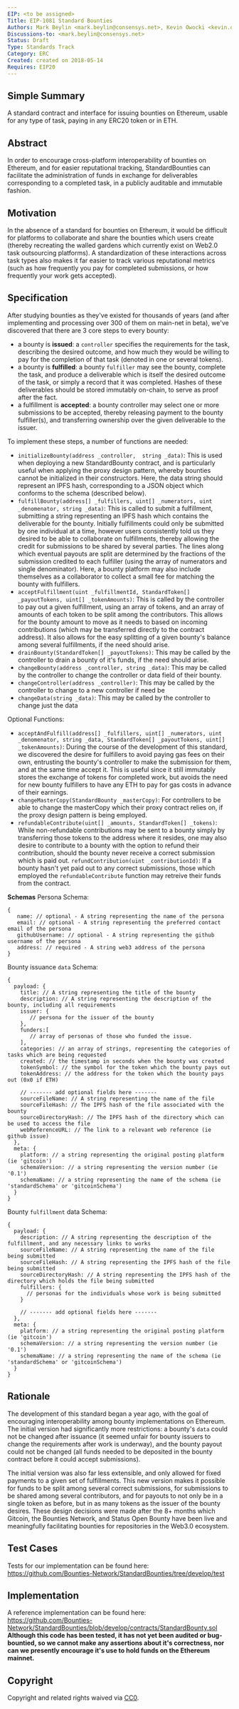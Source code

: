 ```yaml
---
EIP: <to be assigned>
Title: EIP-1081 Standard Bounties
Authors: Mark Beylin <mark.beylin@consensys.net>, Kevin Owocki <kevin.owocki@consensys.net>, Ricardo Guilherme Schmidt (@3esmit)
Discussions-to: <mark.beylin@consensys.net>
Status: Draft
Type: Standards Track
Category: ERC
Created: created on 2018-05-14
Requires: EIP20
---
```

   
## Simple Summary
<!--"If you can't explain it simply, you don't understand it well enough." Provide a simplified and layman-accessible explanation of the EIP.-->
A standard contract and interface for issuing bounties on Ethereum, usable for any type of task, paying in any ERC20 token or in ETH.

## Abstract
<!--A short (~200 word) description of the technical issue being addressed.-->
In order to encourage cross-platform interoperability of bounties on Ethereum, and for easier reputational tracking, StandardBounties can facilitate the administration of funds in exchange for deliverables corresponding to a completed task, in a publicly auditable and immutable fashion.

## Motivation
In the absence of a standard for bounties on Ethereum, it would be difficult for platforms to collaborate and share the bounties which users create (thereby recreating the walled gardens which currently exist on Web2.0 task outsourcing platforms). A standardization of these interactions across task types also makes it far easier to track various reputational metrics (such as how frequently you pay for completed submissions, or how frequently your work gets accepted).

## Specification
After studying bounties as they've existed for thousands of years (and after implementing and processing over 300 of them on main-net in beta), we've discovered that there are 3 core steps to every bounty:
- a bounty is **issued**: a `controller` specifies the requirements for the task, describing the desired outcome, and how much they would be willing to pay for the completion of that task (denoted in one or several tokens).
- a bounty is **fulfilled**: a bounty `fulfiller` may see the bounty, complete the task, and produce a deliverable which is itself the desired outcome of the task, or simply a record that it was completed. Hashes of these deliverables should be stored immutably on-chain, to serve as proof after the fact.
- a fulfillment is **accepted**: a bounty controller may select one or more submissions to be accepted, thereby releasing payment to the bounty fulfiller(s), and transferring ownership over the given deliverable to the issuer.

To implement these steps, a number of functions are needed:
- `initializeBounty(address _controller,  string _data)`: This is used when deploying a new StandardBounty contract, and is particularly useful when applying the proxy design pattern, whereby bounties cannot be initialized in their constructors. Here, the data string should represent an IPFS hash, corresponding to a JSON object which conforms to the schema (described below).
- `fulfillBounty(address[] _fulfillers, uint[] _numerators, uint _denomenator, string _data)`: This is called to submit a fulfillment, submitting a string representing an IPFS hash which contains the deliverable for the bounty. Initially fulfillments could only be submitted by one individual at a time, however users consistently told us they desired to be able to collaborate on fulfillments, thereby allowing the credit for submissions to be shared by several parties. The lines along which eventual payouts are split are determined by the fractions of the submission credited to each fulfiller (using the array of numerators and single denominator). Here, a bounty platform may also include themselves as a collaborator to collect a small fee for matching the bounty with fulfillers.
- `acceptFulfillment(uint _fulfillmentId, StandardToken[] _payoutTokens, uint[] _tokenAmounts)`: This is called by the controller to pay out a given fulfillment, using an array of tokens, and an array of amounts of each token to be split among the contributors. This allows for the bounty amount to move as it needs to based on incoming contributions (which may be transferred directly to the contract address). It also allows for the easy splitting of a given bounty's balance among several fulfillments, if the need should arise.
- `drainBounty(StandardToken[] _payoutTokens)`: This may be called by the controller to drain a bounty of it's funds, if the need should arise.
- `changeBounty(address _controller, string _data)`: This may be called by the controller to change the controller or data field of their bounty.
- `changeController(address _controller)`: This may be called by the controller to change to a new controller if need be
- `changeData(string _data)`: This may be called by the controller to change just the data

Optional Functions:
- `acceptAndFulfill(address[] _fulfillers, uint[] _numerators, uint _denomenator, string _data, StandardToken[] _payoutTokens, uint[] _tokenAmounts)`: During the course of the development of this standard, we discovered the desire for fulfillers to avoid paying gas fees on their own, entrusting the bounty's controller to make the submission for them, and at the same time accept it. This is useful since it still immutably stores the exchange of tokens for completed work, but avoids the need for new bounty fulfillers to have any ETH to pay for gas costs in advance of their earnings.
- `changeMasterCopy(StandardBounty _masterCopy)`: For controllers to be able to change the masterCopy which their proxy contract relies on, if the proxy design pattern is being employed.
- `refundableContribute(uint[] _amounts, StandardToken[] _tokens)`: While non-refundable contributions may be sent to a bounty simply by transferring those tokens to the address where it resides, one may also desire to contribute to a bounty with the option to refund their contribution, should the bounty never receive a correct submission which is paid out.
`refundContribution(uint _contributionId)`: If a bounty hasn't yet paid out to any correct submissions, those which employed the `refundableContribute` function may retreive their funds from the contract.

**Schemas**
Persona Schema:
```
{
   name: // optional - A string representing the name of the persona
   email: // optional - A string representing the preferred contact email of the persona
   githubUsername: // optional - A string representing the github username of the persona
   address: // required - A string web3 address of the persona
}
```
Bounty issuance `data` Schema:
```
{
  payload: {
    title: // A string representing the title of the bounty
    description: // A string representing the description of the bounty, including all requirements
    issuer: {
       // persona for the issuer of the bounty
    },
    funders:[
       // array of personas of those who funded the issue.
    ],
    categories: // an array of strings, representing the categories of tasks which are being requested
    created: // the timestamp in seconds when the bounty was created
    tokenSymbol: // the symbol for the token which the bounty pays out
    tokenAddress: // the address for the token which the bounty pays out (0x0 if ETH)

    // ------- add optional fields here -------
    sourceFileName: // A string representing the name of the file
    sourceFileHash: // The IPFS hash of the file associated with the bounty
    sourceDirectoryHash: // The IPFS hash of the directory which can be used to access the file
    webReferenceURL: // The link to a relevant web reference (ie github issue)
  },
  meta: {
    platform: // a string representing the original posting platform (ie 'gitcoin')
    schemaVersion: // a string representing the version number (ie '0.1')
    schemaName: // a string representing the name of the schema (ie 'standardSchema' or 'gitcoinSchema')
  }
}
```
Bounty `fulfillment` data Schema:

```
{
  payload: {
    description: // A string representing the description of the fulfillment, and any necessary links to works
    sourceFileName: // A string representing the name of the file being submitted
    sourceFileHash: // A string representing the IPFS hash of the file being submitted
    sourceDirectoryHash: // A string representing the IPFS hash of the directory which holds the file being submitted
    fulfillers: {
      // personas for the individuals whose work is being submitted
    }

    // ------- add optional fields here -------
  },
  meta: {
    platform: // a string representing the original posting platform (ie 'gitcoin')
    schemaVersion: // a string representing the version number (ie '0.1')
    schemaName: // a string representing the name of the schema (ie 'standardSchema' or 'gitcoinSchema')
  }
}
```
## Rationale
<!--The rationale fleshes out the specification by describing what motivated the design and why particular design decisions were made. It should describe alternate designs that were considered and related work, e.g. how the feature is supported in other languages. The rationale may also provide evidence of consensus within the community, and should discuss important objections or concerns raised during discussion.-->
The development of this standard began a year ago, with the goal of encouraging interoperability among bounty implementations on Ethereum. The initial version had significantly more restrictions: a bounty's `data` could not be changed after issuance (it seemed unfair for bounty issuers to change the requirements after work is underway), and the bounty payout could not be changed (all funds needed to be deposited in the bounty contract before it could accept submissions). 

The initial version was also far less extensible, and only allowed for fixed payments to a given set of fulfillments. This new version makes it possible for funds to be split among several correct submissions, for submissions to be shared among several contributors, and for payouts to not only be in a single token as before, but in as many tokens as the issuer of the bounty desires. These design decisions were made after the 8+ months which Gitcoin, the Bounties Network, and Status Open Bounty have been live and meaningfully facilitating bounties for repositories in the Web3.0 ecosystem.

## Test Cases
<!--Test cases for an implementation are mandatory for EIPs that are affecting consensus changes. Other EIPs can choose to include links to test cases if applicable.-->
Tests for our implementation can be found here: https://github.com/Bounties-Network/StandardBounties/tree/develop/test

## Implementation
<!--The implementations must be completed before any EIP is given status "Final", but it need not be completed before the EIP is accepted. While there is merit to the approach of reaching consensus on the specification and rationale before writing code, the principle of "rough consensus and running code" is still useful when it comes to resolving many discussions of API details.-->
A reference implementation can be found here: https://github.com/Bounties-Network/StandardBounties/blob/develop/contracts/StandardBounty.sol
**Although this code has been tested, it has not yet been audited or bug-bountied, so we cannot make any assertions about it's correctness, nor can we presently encourage it's use to hold funds on the Ethereum mainnet.**

## Copyright
Copyright and related rights waived via [CC0](https://creativecommons.org/publicdomain/zero/1.0/).
